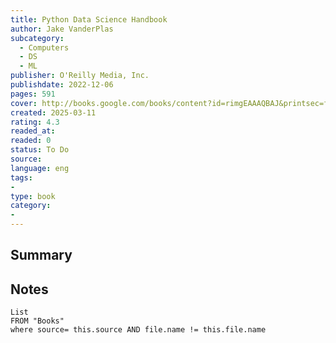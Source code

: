 ```yaml
---
title: Python Data Science Handbook
author: Jake VanderPlas
subcategory:
  - Computers
  - DS
  - ML
publisher: O'Reilly Media, Inc.
publishdate: 2022-12-06
pages: 591
cover: http://books.google.com/books/content?id=rimgEAAAQBAJ&printsec=frontcover&img=1&zoom=1&edge=curl&source=gbs_api
created: 2025-03-11
rating: 4.3
readed_at: 
readed: 0
status: To Do
source: 
language: eng
tags:
- 
type: book
category: 
- 
---
```

## Summary


## Notes
```dataview
List 
FROM "Books"
where source= this.source AND file.name != this.file.name
```